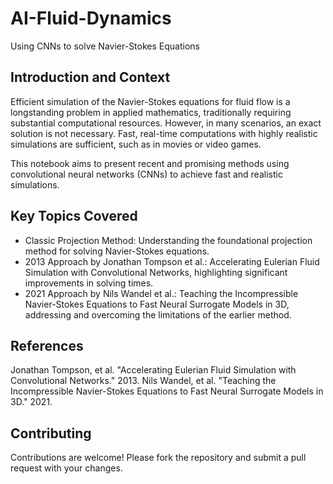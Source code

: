 # AI-Fluid-Dynamics
Using CNNs to solve Navier-Stokes Equations

## Introduction and Context
Efficient simulation of the Navier-Stokes equations for fluid flow is a longstanding problem in applied mathematics, traditionally requiring substantial computational resources. However, in many scenarios, an exact solution is not necessary. Fast, real-time computations with highly realistic simulations are sufficient, such as in movies or video games.

This notebook aims to present recent and promising methods using convolutional neural networks (CNNs) to achieve fast and realistic simulations.

## Key Topics Covered
- Classic Projection Method: Understanding the foundational projection method for solving Navier-Stokes equations.
- 2013 Approach by Jonathan Tompson et al.: Accelerating Eulerian Fluid Simulation with Convolutional Networks, highlighting significant improvements in solving times.
- 2021 Approach by Nils Wandel et al.: Teaching the Incompressible Navier-Stokes Equations to Fast Neural Surrogate Models in 3D, addressing and overcoming the limitations of the earlier method.

## References
Jonathan Tompson, et al. "Accelerating Eulerian Fluid Simulation with Convolutional Networks." 2013.
Nils Wandel, et al. "Teaching the Incompressible Navier-Stokes Equations to Fast Neural Surrogate Models in 3D." 2021.

## Contributing
Contributions are welcome! Please fork the repository and submit a pull request with your changes.
